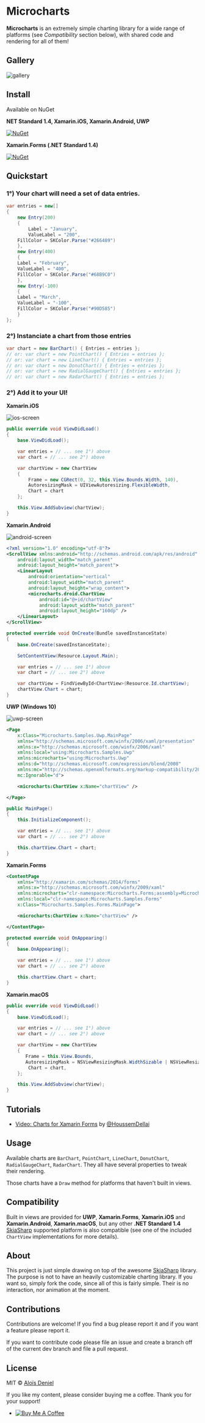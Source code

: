 # Microcharts

**Microcharts** is an extremely simple charting library for a wide range of platforms (see *Compatibility* section below), with shared code and rendering for all of them!

## Gallery
 
![gallery](Documentation/images/Gallery.png)

## Install

Available on NuGet

**NET Standard 1.4, Xamarin.iOS, Xamarin.Android, UWP**

[![NuGet](https://img.shields.io/nuget/v/Microcharts.svg?label=NuGet)](https://www.nuget.org/packages/Microcharts/)


**Xamarin.Forms (.NET Standard 1.4)**

[![NuGet](https://img.shields.io/nuget/v/Microcharts.Forms.svg?label=NuGet)](https://www.nuget.org/packages/Microcharts.Forms/)

## Quickstart

### 1°) Your chart will need a set of data entries.

```csharp
var entries = new[]
{
    new Entry(200)
    {
        Label = "January",
        ValueLabel = "200",
	FillColor = SKColor.Parse("#266489")
    },
    new Entry(400)
    {
	Label = "February",
	ValueLabel = "400",
	FillColor = SKColor.Parse("#68B9C0")
    },
    new Entry(-100)
    {
	Label = "March",
	ValueLabel = "-100",
	FillColor = SKColor.Parse("#90D585")
    }
};
```

### 2°) Instanciate a chart from those entries

```csharp
var chart = new BarChart() { Entries = entries };
// or: var chart = new PointChart() { Entries = entries };
// or: var chart = new LineChart() { Entries = entries };
// or: var chart = new DonutChart() { Entries = entries };
// or: var chart = new RadialGaugeChart() { Entries = entries };
// or: var chart = new RadarChart() { Entries = entries };
```

### 2°) Add it to your UI!

**Xamarin.iOS**

![ios-screen](Documentation/images/iOS-Screenshot.png)

```csharp
public override void ViewDidLoad()
{
    base.ViewDidLoad();

    var entries = // ... see 1°) above
    var chart = // ... see 2°) above

    var chartView = new ChartView
    {
        Frame = new CGRect(0, 32, this.View.Bounds.Width, 140),
        AutoresizingMask = UIViewAutoresizing.FlexibleWidth,
        Chart = chart
    };

	this.View.AddSubview(chartView);
}
```

**Xamarin.Android**

![android-screen](Documentation/images/Android-Screenshot.png)

```xml
<?xml version="1.0" encoding="utf-8"?>
<ScrollView xmlns:android="http://schemas.android.com/apk/res/android"
    android:layout_width="match_parent"
    android:layout_height="match_parent">
    <LinearLayout 
        android:orientation="vertical"
        android:layout_width="match_parent"
        android:layout_height="wrap_content">
        <microcharts.droid.ChartView
            android:id="@+id/chartView"
            android:layout_width="match_parent"
            android:layout_height="160dp" />
    </LinearLayout>
</ScrollView>
```

```csharp
protected override void OnCreate(Bundle savedInstanceState)
{
    base.OnCreate(savedInstanceState);

    SetContentView(Resource.Layout.Main);

    var entries = // ... see 1°) above
    var chart = // ... see 2°) above

    var chartView = FindViewById<ChartView>(Resource.Id.chartView);
    chartView.Chart = chart;
}
```

**UWP (Windows 10)**

![uwp-screen](Documentation/images/UWP-Screenshot.PNG)

```xml
<Page
    x:Class="Microcharts.Samples.Uwp.MainPage"
    xmlns="http://schemas.microsoft.com/winfx/2006/xaml/presentation"
    xmlns:x="http://schemas.microsoft.com/winfx/2006/xaml"
    xmlns:local="using:Microcharts.Samples.Uwp"
    xmlns:microcharts="using:Microcharts.Uwp"
    xmlns:d="http://schemas.microsoft.com/expression/blend/2008"
    xmlns:mc="http://schemas.openxmlformats.org/markup-compatibility/2006"
    mc:Ignorable="d">

    <microcharts:ChartView x:Name="chartView" />

</Page>
```

```csharp
public MainPage()
{
    this.InitializeComponent();

    var entries = // ... see 1°) above
    var chart = // ... see 2°) above

    this.chartView.Chart = chart;
}
```

**Xamarin.Forms**

```xml
<ContentPage 
    xmlns="http://xamarin.com/schemas/2014/forms" 
    xmlns:x="http://schemas.microsoft.com/winfx/2009/xaml" 
    xmlns:microcharts="clr-namespace:Microcharts.Forms;assembly=Microcharts.Forms" 
    xmlns:local="clr-namespace:Microcharts.Samples.Forms" 
    x:Class="Microcharts.Samples.Forms.MainPage">

    <microcharts:ChartView x:Name="chartView" />

</ContentPage>
```

```csharp
protected override void OnAppearing()
{
    base.OnAppearing();

    var entries = // ... see 1°) above
    var chart = // ... see 2°) above

    this.chartView.Chart = chart;
}
```

**Xamarin.macOS**

```csharp
public override void ViewDidLoad()
{
	base.ViewDidLoad();

	var entries = // ... see 1°) above
	var chart = // ... see 2°) above

	var chartView = new ChartView
	{
       Frame = this.View.Bounds,
       AutoresizingMask = NSViewResizingMask.WidthSizable | NSViewResizingMask.HeightSizable,
		Chart = chart,
	};

	this.View.AddSubview(chartView);
}
```

## Tutorials

* [Video: Charts for Xamarin Forms](https://www.youtube.com/watch?v=tmymWdmf1y4) by [@HoussemDellai](https://github.com/HoussemDellai)

## Usage

Available charts are `BarChart`, `PointChart`, `LineChart`, `DonutChart`, `RadialGaugeChart`, `RadarChart`. They all have several properties to tweak their rendering.

Those charts have a `Draw` method for platforms that haven't built in views.

## Compatibility

Built in views are provided for **UWP**, **Xamarin.Forms**, **Xamarin.iOS** and **Xamarin.Android**, **Xamarin.macOS**, but any other **.NET Standard 1.4** [SkiaSharp](https://github.com/mono/SkiaSharp) supported platform is also compatible (see one of the included `ChartView` implementations for more details).

## About

This project is just simple drawing on top of the awesome [SkiaSharp](https://github.com/mono/SkiaSharp) library. The purpose is not to have an heavily customizable charting library. If you want so, simply fork the code, since all of this is fairly simple. Their is no interaction, nor animation at the moment.

## Contributions

Contributions are welcome! If you find a bug please report it and if you want a feature please report it.

If you want to contribute code please file an issue and create a branch off of the current dev branch and file a pull request.

## License

MIT © [Aloïs Deniel](http://aloisdeniel.github.io)

If you like my content, please consider buying me a coffee. Thank you for your support!
* [![Buy Me A Coffee](https://www.buymeacoffee.com/assets/img/custom_images/orange_img.png)](https://www.buymeacoffee.com/JALQwKaqH)
